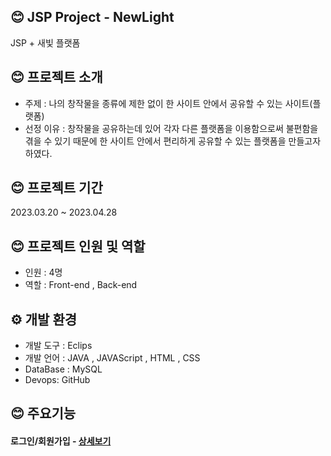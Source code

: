 ## 😊 JSP Project - NewLight
JSP + 새빛 플랫폼

## 😊 프로젝트 소개
- 주제 : 나의 창작물을 종류에 제한 없이 한 사이트 안에서 공유할 수 있는 사이트(플랫폼)
- 선정 이유 : 창작물을 공유하는데 있어 각자 다른 플랫폼을 이용함으로써 불편함을 겪을 수 있기 때문에 한 사이트 안에서 편리하게 공유할 수 있는 플랫폼을 만들고자 하였다.

## 😊 프로젝트 기간
2023.03.20 ~ 2023.04.28

## 😊 프로젝트 인원 및 역할
- 인원 : 4명
- 역할 : Front-end , Back-end

## ⚙ 개발 환경
- 개발 도구 : Eclips
- 개발 언어 : JAVA , JAVAScript , HTML , CSS
- DataBase : MySQL
- Devops: GitHub

## 😊 주요기능
#### 로그인/회원가입 - <a href="https://github.com/cheese0312/NewLightProject/wiki/%EB%A1%9C%EA%B7%B8%EC%9D%B8-%ED%9A%8C%EC%9B%90%EA%B0%80%EC%9E%85">상세보기</a>
